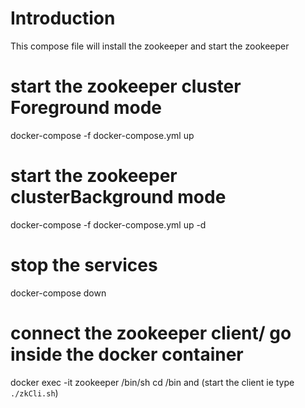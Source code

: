 # Introduction
  This compose file will install the zookeeper and start the zookeeper

# start the zookeeper cluster Foreground mode
docker-compose -f docker-compose.yml up

# start the zookeeper clusterBackground mode
docker-compose -f docker-compose.yml up -d

# stop the services
docker-compose down

# connect the zookeeper client/ go inside the docker container
docker exec -it zookeeper /bin/sh
    cd /bin and (start the client ie type `./zkCli.sh`)
